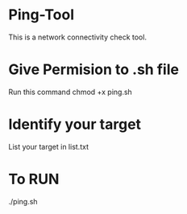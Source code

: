 # Ping-Tool
This is a network connectivity check tool.

# Give Permision to .sh file

Run this command
chmod +x ping.sh

# Identify your target
List your target in list.txt

# To RUN
./ping.sh
